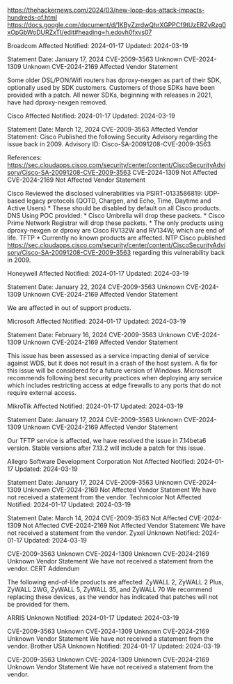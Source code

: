 https://thehackernews.com/2024/03/new-loop-dos-attack-impacts-hundreds-of.html
https://docs.google.com/document/d/1KByZzrdwQhrXGPPCf9tUzERZyRzg0xOpGbWoDURZxTI/edit#heading=h.edovh0fxvs07


Broadcom Affected
Notified:  2024-01-17 Updated: 2024-03-19
 
Statement Date:   January 17, 2024
CVE-2009-3563	Unknown
CVE-2024-1309	Unknown
CVE-2024-2169	Affected
Vendor Statement
 
Some older DSL/PON/Wifi routers has dproxy-nexgen as part of their SDK, optionally used by SDK customers. Customers of those SDKs have been provided with a patch.
All newer SDKs, beginning with releases in 2021, have had dproxy-nexgen removed.
 
Cisco Affected
Notified:  2024-01-17 Updated: 2024-03-19
 
Statement Date:   March 12, 2024
CVE-2009-3563	Affected
Vendor Statement:
Cisco Published the following Security Advisory regarding the issue back in 2009. Advisory ID: Cisco-SA-20091208-CVE-2009-3563

References:
https://sec.cloudapps.cisco.com/security/center/content/CiscoSecurityAdvisory/Cisco-SA-20091208-CVE-2009-3563
CVE-2024-1309	Not Affected
CVE-2024-2169	Not Affected
Vendor Statement
 
Cisco Reviewed the disclosed vulnerabilities via PSIRT-0133586819:
UDP-based legacy protocols (QOTD, Chargen, and Echo, Time, Daytime and Active Users) * These should be disabled by default on all Cisco products.
DNS Using POC provided: * Cisco Umbrella will drop these packets. * Cisco Prime Network Registrar will drop these packets. * The only products using dproxy-nexgen or dproxy are Cisco RV132W and RV134W; which are end of life.
TFTP * Currently no known products are affected.
NTP Cisco published https://sec.cloudapps.cisco.com/security/center/content/CiscoSecurityAdvisory/Cisco-SA-20091208-CVE-2009-3563 regarding this vulnerability back in 2009.
 
Honeywell Affected
Notified:  2024-01-17 Updated: 2024-03-19
 
Statement Date:   January 22, 2024
CVE-2009-3563	Unknown
CVE-2024-1309	Unknown
CVE-2024-2169	Affected
Vendor Statement
 
We are affected in out of support products.
 
Microsoft Affected
Notified:  2024-01-17 Updated: 2024-03-19
 
Statement Date:   February 16, 2024
CVE-2009-3563	Unknown
CVE-2024-1309	Unknown
CVE-2024-2169	Affected
Vendor Statement
 
This issue has been assessed as a service impacting denial of service against WDS, but it does not result in a crash of the host system. A fix for this issue will be considered for a future version of Windows. Microsoft recommends following best security practices when deploying any service which includes restricting access at edge firewalls to any ports that do not require external access.
 
MikroTik Affected
Notified:  2024-01-17 Updated: 2024-03-19
 
Statement Date:   January 17, 2024
CVE-2009-3563	Unknown
CVE-2024-1309	Unknown
CVE-2024-2169	Affected
Vendor Statement
 
Our TFTP service is affected, we have resolved the issue in 7.14beta6 version. Stable versions after 7.13.2 will include a patch for this issue.
 
Allegro Software Development Corporation Not Affected
Notified:  2024-01-17 Updated: 2024-03-19
 
Statement Date:   January 17, 2024
CVE-2009-3563	Unknown
CVE-2024-1309	Unknown
CVE-2024-2169	Not Affected
Vendor Statement
We have not received a statement from the vendor.
Technicolor Not Affected
Notified:  2024-01-17 Updated: 2024-03-19
 
Statement Date:   March 14, 2024
CVE-2009-3563	Not Affected
CVE-2024-1309	Not Affected
CVE-2024-2169	Not Affected
Vendor Statement
We have not received a statement from the vendor.
Zyxel Unknown
Notified:  2024-01-17 Updated: 2024-03-19
 
CVE-2009-3563	Unknown
CVE-2024-1309	Unknown
CVE-2024-2169	Unknown
Vendor Statement
We have not received a statement from the vendor.
CERT Addendum
 
The following end-of-life products are affected: ZyWALL 2, ZyWALL 2 Plus, ZyWALL 2WG, ZyWALL 5, ZyWALL 35, and ZyWALL 70
We recommend replacing these devices, as the vendor has indicated that patches will not be provided for them.
 
ARRIS Unknown
Notified:  2024-01-17 Updated: 2024-03-19
 
CVE-2009-3563	Unknown
CVE-2024-1309	Unknown
CVE-2024-2169	Unknown
Vendor Statement
We have not received a statement from the vendor.
Brother USA Unknown
Notified:  2024-01-17 Updated: 2024-03-19
 
CVE-2009-3563	Unknown
CVE-2024-1309	Unknown
CVE-2024-2169	Unknown
Vendor Statement
We have not received a statement from the vendor.
